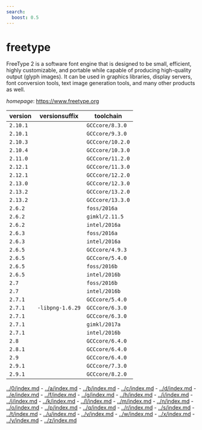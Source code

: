 ```yaml
---
search:
  boost: 0.5
---
```

# freetype

FreeType 2 is a software font engine that is designed to be small, efficient,  highly customizable, and portable while capable of producing high-quality  output (glyph images). It can be used in graphics libraries, display servers,  font conversion tools, text image generation tools, and many other products  as well.

*homepage*: <https://www.freetype.org>

version | versionsuffix | toolchain
--------|---------------|----------
``2.10.1`` |  | ``GCCcore/8.3.0``
``2.10.1`` |  | ``GCCcore/9.3.0``
``2.10.3`` |  | ``GCCcore/10.2.0``
``2.10.4`` |  | ``GCCcore/10.3.0``
``2.11.0`` |  | ``GCCcore/11.2.0``
``2.12.1`` |  | ``GCCcore/11.3.0``
``2.12.1`` |  | ``GCCcore/12.2.0``
``2.13.0`` |  | ``GCCcore/12.3.0``
``2.13.2`` |  | ``GCCcore/13.2.0``
``2.13.2`` |  | ``GCCcore/13.3.0``
``2.6.2`` |  | ``foss/2016a``
``2.6.2`` |  | ``gimkl/2.11.5``
``2.6.2`` |  | ``intel/2016a``
``2.6.3`` |  | ``foss/2016a``
``2.6.3`` |  | ``intel/2016a``
``2.6.5`` |  | ``GCCcore/4.9.3``
``2.6.5`` |  | ``GCCcore/5.4.0``
``2.6.5`` |  | ``foss/2016b``
``2.6.5`` |  | ``intel/2016b``
``2.7`` |  | ``foss/2016b``
``2.7`` |  | ``intel/2016b``
``2.7.1`` |  | ``GCCcore/5.4.0``
``2.7.1`` | ``-libpng-1.6.29`` | ``GCCcore/6.3.0``
``2.7.1`` |  | ``GCCcore/6.3.0``
``2.7.1`` |  | ``gimkl/2017a``
``2.7.1`` |  | ``intel/2016b``
``2.8`` |  | ``GCCcore/6.4.0``
``2.8.1`` |  | ``GCCcore/6.4.0``
``2.9`` |  | ``GCCcore/6.4.0``
``2.9.1`` |  | ``GCCcore/7.3.0``
``2.9.1`` |  | ``GCCcore/8.2.0``

[../0/index.md](0) - [../a/index.md](a) - [../b/index.md](b) - [../c/index.md](c) - [../d/index.md](d) - [../e/index.md](e) - [../f/index.md](f) - [../g/index.md](g) - [../h/index.md](h) - [../i/index.md](i) - [../j/index.md](j) - [../k/index.md](k) - [../l/index.md](l) - [../m/index.md](m) - [../n/index.md](n) - [../o/index.md](o) - [../p/index.md](p) - [../q/index.md](q) - [../r/index.md](r) - [../s/index.md](s) - [../t/index.md](t) - [../u/index.md](u) - [../v/index.md](v) - [../w/index.md](w) - [../x/index.md](x) - [../y/index.md](y) - [../z/index.md](z)


